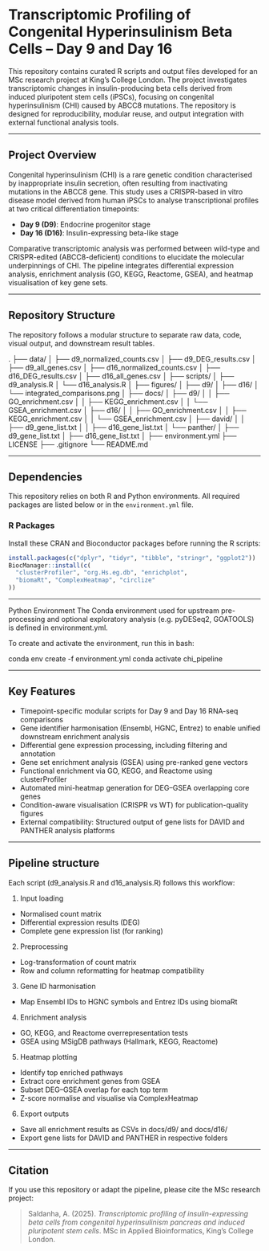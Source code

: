 # Transcriptomic Profiling of Congenital Hyperinsulinism Beta Cells – Day 9 and Day 16

This repository contains curated R scripts and output files developed for an MSc research project at King’s College London. The project investigates transcriptomic changes in insulin-producing beta cells derived from induced pluripotent stem cells (iPSCs), focusing on congenital hyperinsulinism (CHI) caused by ABCC8 mutations. The repository is designed for reproducibility, modular reuse, and output integration with external functional analysis tools.

---

## Project Overview

Congenital hyperinsulinism (CHI) is a rare genetic condition characterised by inappropriate insulin secretion, often resulting from inactivating mutations in the ABCC8 gene. This study uses a CRISPR-based in vitro disease model derived from human iPSCs to analyse transcriptional profiles at two critical differentiation timepoints:

- **Day 9 (D9)**: Endocrine progenitor stage
- **Day 16 (D16)**: Insulin-expressing beta-like stage

Comparative transcriptomic analysis was performed between wild-type and CRISPR-edited (ABCC8-deficient) conditions to elucidate the molecular underpinnings of CHI. The pipeline integrates differential expression analysis, enrichment analysis (GO, KEGG, Reactome, GSEA), and heatmap visualisation of key gene sets.

---

## Repository Structure

The repository follows a modular structure to separate raw data, code, visual output, and downstream result tables.

.
├── data/
│ ├── d9_normalized_counts.csv
│ ├── d9_DEG_results.csv
│ ├── d9_all_genes.csv
│ ├── d16_normalized_counts.csv
│ ├── d16_DEG_results.csv
│ ├── d16_all_genes.csv
│
├── scripts/
│ ├── d9_analysis.R
│ └── d16_analysis.R
│
├── figures/
│ ├── d9/
│ ├── d16/
│ └── integrated_comparisons.png
│
├── docs/
│ ├── d9/
│ │ ├── GO_enrichment.csv
│ │ ├── KEGG_enrichment.csv
│ │ └── GSEA_enrichment.csv
│ ├── d16/
│ │ ├── GO_enrichment.csv
│ │ ├── KEGG_enrichment.csv
│ │ └── GSEA_enrichment.csv
│ ├── david/
│ │ ├── d9_gene_list.txt
│ │ ├── d16_gene_list.txt
│ └── panther/
│ ├── d9_gene_list.txt
│ ├── d16_gene_list.txt
│
├── environment.yml
├── LICENSE
├── .gitignore
└── README.md


---

## Dependencies

This repository relies on both R and Python environments. All required packages are listed below or in the `environment.yml` file.

### R Packages

Install these CRAN and Bioconductor packages before running the R scripts:

```r
install.packages(c("dplyr", "tidyr", "tibble", "stringr", "ggplot2"))
BiocManager::install(c(
  "clusterProfiler", "org.Hs.eg.db", "enrichplot", 
  "biomaRt", "ComplexHeatmap", "circlize"
))
```
---

Python Environment
The Conda environment used for upstream pre-processing and optional exploratory analysis (e.g. pyDESeq2, GOATOOLS) is defined in environment.yml.

To create and activate the environment, run this in bash:

conda env create -f environment.yml
conda activate chi_pipeline

---

## Key Features
- Timepoint-specific modular scripts for Day 9 and Day 16 RNA-seq comparisons
- Gene identifier harmonisation (Ensembl, HGNC, Entrez) to enable unified downstream enrichment analysis
- Differential gene expression processing, including filtering and annotation
- Gene set enrichment analysis (GSEA) using pre-ranked gene vectors
- Functional enrichment via GO, KEGG, and Reactome using clusterProfiler
- Automated mini-heatmap generation for DEG–GSEA overlapping core genes
- Condition-aware visualisation (CRISPR vs WT) for publication-quality figures
- External compatibility: Structured output of gene lists for DAVID and PANTHER analysis platforms

---

## Pipeline structure

Each script (d9_analysis.R and d16_analysis.R) follows this workflow:

1. Input loading
  - Normalised count matrix
  - Differential expression results (DEG)
  - Complete gene expression list (for ranking)
2. Preprocessing
  - Log-transformation of count matrix
  - Row and column reformatting for heatmap compatibility
3. Gene ID harmonisation
  - Map Ensembl IDs to HGNC symbols and Entrez IDs using biomaRt
4. Enrichment analysis
  - GO, KEGG, and Reactome overrepresentation tests
  - GSEA using MSigDB pathways (Hallmark, KEGG, Reactome)
5. Heatmap plotting
  - Identify top enriched pathways
  - Extract core enrichment genes from GSEA
  - Subset DEG–GSEA overlap for each top term
  - Z-score normalise and visualise via ComplexHeatmap
6. Export outputs
  - Save all enrichment results as CSVs in docs/d9/ and docs/d16/
  - Export gene lists for DAVID and PANTHER in respective folders

---

## Citation
If you use this repository or adapt the pipeline, please cite the MSc research project:

> Saldanha, A. (2025). *Transcriptomic profiling of insulin-expressing beta cells from congenital hyperinsulinism pancreas and induced pluripotent stem cells*. MSc in Applied Bioinformatics, King’s College London.


